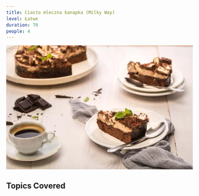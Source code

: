 ```yaml
---
title: Ciasto mleczna kanapka (Milky Way)
level: Łatwe
duration: 70
people: 4
---
```


![MilkyWay](./milkyWay.png)

## Topics Covered
